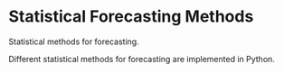 # Statistical Forecasting Methods
Statistical methods for forecasting.

Different statistical methods for forecasting are implemented in Python.
